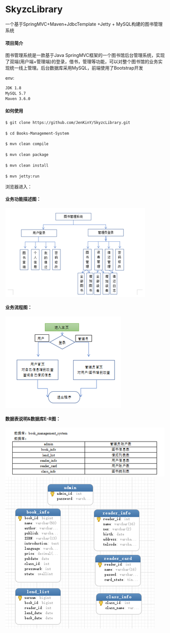 # SkyzcLibrary
一个基于SpringMVC+Maven+JdbcTemplate +Jetty + MySQL构建的图书管理系统
#### 项目简介
图书管理系统是一款基于Java SpringMVC框架的一个图书馆后台管理系统，实现了双端(用户端+管理端)的登录，借书，管理等功能，可以对整个图书馆的业务实现统一线上管理。后台数据库采用MySQL，前端使用了Bootstrap开发

env: 

```bash
JDK 1.8
MySQL 5.7
Maven 3.6.0
```

#### 如何使用

```bash
$ git clone https://github.com/JenKinY/SkyzcLibrary.git

$ cd Books-Management-System

$ mvn clean compile

$ mvn clean package

$ mvn clean install

$ mvn jetty:run
```

浏览器进入：

[http://localhost:8085]: http://localhost:8085

####  业务功能描述图：

![功能描述图](https://github.com/JenKinY/SkyzcLibrary/raw/master/preview/业务功能概述.png)

#### 业务流程图：

![功能描述图](https://github.com/JenKinY/SkyzcLibrary/raw/master/preview/业务流程图.png)

#### 数据表说明&数据库E-R图：
![功能描述图](https://github.com/JenKinY/SkyzcLibrary/raw/master/db/数据表说明.png)
![功能描述图](https://github.com/JenKinY/SkyzcLibrary/raw/master/db/数据库E-R.png)

